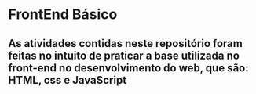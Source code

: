 # FrontEnd Básico
## As atividades contidas neste repositório foram feitas no intuito de praticar a base utilizada no front-end no desenvolvimento do web, que são: HTML, css e JavaScript